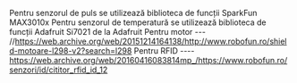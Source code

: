 Pentru senzorul de puls se utilizează biblioteca de funcții SparkFun MAX3010x
Pentru senzorul de temperatură se utilizează biblioteca de funcții Adafruit Si7021 de la Adafruit
Pentru motor --- //https://web.archive.org/web/20151214164138/http://www.robofun.ro/shield-motoare-l298-v2?search=l298
Pentru RFID ---- https://web.archive.org/web/20160416083814mp_/https://www.robofun.ro/senzori/id/cititor_rfid_id_12 
